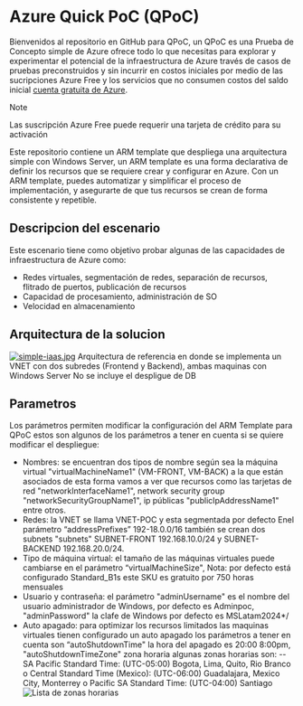 # Azure Quick PoC (QPoC)

Bienvenidos al repositorio en GitHub para QPoC, un QPoC es una Prueba de Concepto simple de Azure ofrece todo lo que necesitas para explorar y experimentar el potencial de la infraestructura de Azure  través de casos de pruebas preconstruidos y sin incurrir en costos iniciales por medio de las sucripciones Azure Free y los servicios que no consumen costos del saldo inicial [cuenta gratuita de Azure](https://azure.microsoft.com/es-es/free/search/?ef_id=_k_d8823ae07f14192268345f37dc19bc1b_k_&OCID=AIDcmm3804ythc_SEM__k_d8823ae07f14192268345f37dc19bc1b_k_&msclkid=d8823ae07f14192268345f37dc19bc1b).

> [!NOTE]
>Las suscripción Azure Free puede requerir una tarjeta de crédito para su activación

Este repositorio contiene un ARM template que despliega una arquitectura simple con Windows Server, un ARM template es una forma declarativa de definir los recursos que se requiere crear y configurar en Azure. Con un ARM template, puedes automatizar y simplificar el proceso de implementación, y asegurarte de que tus recursos se crean de forma consistente y repetible.

## Descripcion del escenario 
Este escenario tiene como objetivo probar algunas de las capacidades de infraestructura de Azure como:
- Redes virtuales, segmentación de redes, separación de recursos, flitrado de puertos, publicación de recursos
- Capacidad de procesamiento, administración de SO
- Velocidad en almacenamiento

## Arquitectura de la solucion

[![simple-iaas.jpg](https://i.postimg.cc/P58vKMNP/simple-iaas.jpg)](https://postimg.cc/HrdLkXwg)
Arquitectura de referencia en donde se implementa  un VNET con dos subredes (Frontend y Backend), ambas maquinas con Windows Server 
No se incluye el despligue de DB

## Parametros
Los parámetros permiten modificar la configuración del ARM Template para QPoC estos son algunos de los parámetros a tener en cuenta si se quiere modificar el despliegue:
-	Nombres: se encuentran dos tipos de nombre según sea la máquina virtual "virtualMachineName1" (VM-FRONT, VM-BACK) a la que están asociados de esta forma vamos a ver que recursos como las tarjetas de red "networkInterfaceName1", network security group "networkSecurityGroupName1", ip públicas  "publicIpAddressName1" entre otros.
-	Redes: la VNET se llama VNET-POC y esta segmentada por defecto Enel parámetro “addressPrefixes” 192-18.0.0/16 también se crean dos subnets "subnets" SUBNET-FRONT 192.168.10.0/24 y SUBNET-BACKEND 192.168.20.0/24.
-	Tipo de máquina virtual: el tamaño de las máquinas virtuales puede cambiarse en el parámetro “virtualMachineSize", 
Nota: por defecto está configurado Standard_B1s este SKU es gratuito por 750 horas mensuales
-	Usuario y contraseña: el parámetro "adminUsername" es el nombre del usuario administrador de Windows, por defecto es Adminpoc, "adminPassword" la clafe de Windows por defecto es MSLatam2024*/
-	Auto apagado: para optimizar los recursos limitados las maquinas virtuales tienen configurado un auto apagado los parámetros a tener en cuenta son “autoShutdownTime" la hora del apagado es 20:00 8:00pm, "autoShutdownTimeZone" zona horaria algunas zonas horarias son:
  --SA Pacific Standard Time: 	(UTC-05:00) Bogota, Lima, Quito, Rio Branco
o	Central Standard Time (Mexico): (UTC-06:00) Guadalajara, Mexico City, Monterrey
o	Pacific SA Standard Time: (UTC-04:00) Santiago
![Lista de zonas horarias](https://learn.microsoft.com/en-us/azure/azure-sql/managed-instance/timezones-overview?view=azuresql#list-of-supported-time-zones )


